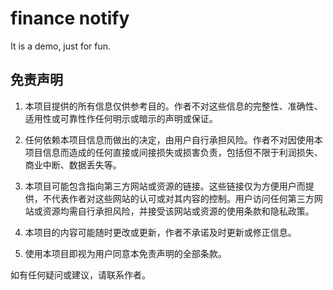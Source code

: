 # finance notify

It is a demo, just for fun.

## 免责声明

1. 本项目提供的所有信息仅供参考目的。作者不对这些信息的完整性、准确性、适用性或可靠性作任何明示或暗示的声明或保证。

2. 任何依赖本项目信息而做出的决定，由用户自行承担风险。作者不对因使用本项目信息而造成的任何直接或间接损失或损害负责，包括但不限于利润损失、商业中断、数据丢失等。

3. 本项目可能包含指向第三方网站或资源的链接。这些链接仅为方便用户而提供，不代表作者对这些网站的认可或对其内容的控制。用户访问任何第三方网站或资源均需自行承担风险，并接受该网站或资源的使用条款和隐私政策。

4. 本项目的内容可能随时更改或更新，作者不承诺及时更新或修正信息。

5. 使用本项目即视为用户同意本免责声明的全部条款。

如有任何疑问或建议，请联系作者。